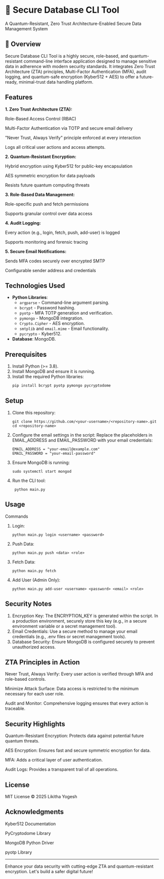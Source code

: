 # 🔐 Secure Database CLI Tool
A Quantum-Resistant, Zero Trust Architecture-Enabled Secure Data Management System



## 📌 Overview
Secure Database CLI Tool is a highly secure, role-based, and quantum-resistant command-line interface application designed to manage sensitive data in adherence with modern security standards. It integrates Zero Trust Architecture (ZTA) principles, Multi-Factor Authentication (MFA), audit logging, and quantum-safe encryption (Kyber512 + AES) to offer a future-ready, minimal-trust data handling platform.

## Features
**1. Zero Trust Architecture (ZTA):**

Role-Based Access Control (RBAC)

Multi-Factor Authentication via TOTP and secure email delivery

"Never Trust, Always Verify" principle enforced at every interaction

Logs all critical user actions and access attempts.

**2. Quantum-Resistant Encryption:**

Hybrid encryption using Kyber512 for public-key encapsulation

AES symmetric encryption for data payloads

Resists future quantum computing threats

**3. Role-Based Data Management:**

Role-specific push and fetch permissions

Supports granular control over data access

**4. Audit Logging:**

Every action (e.g., login, fetch, push, add-user) is logged

Supports monitoring and forensic tracing

**5. Secure Email Notifications:**

Sends MFA codes securely over encrypted SMTP

Configurable sender address and credentials

## Technologies Used
- **Python Libraries**:
  - `argparse` - Command-line argument parsing.
  - `bcrypt` - Password hashing.
  - `pyotp` - MFA TOTP generation and verification.
  - `pymongo` - MongoDB integration.
  - `Crypto.Cipher` - AES encryption.
  - `smtplib` and `email.mime` - Email functionality.
  - `pycrypto` - Kyber512.
- **Database**: MongoDB.

## Prerequisites

1. Install Python (>= 3.8).
2. Install MongoDB and ensure it is running.
3. Install the required Python libraries:
   ```bash
   pip install bcrypt pyotp pymongo pycryptodome

## Setup
1. Clone this repository:

       git clone https://github.com/<your-username>/<repository-name>.git
       cd <repository-name>
2. Configure the email settings in the script: Replace the placeholders in EMAIL_ADDRESS and EMAIL_PASSWORD with your email credentials:

       EMAIL_ADDRESS = "your-email@example.com"
       EMAIL_PASSWORD = "your-email-password"
3. Ensure MongoDB is running:

       sudo systemctl start mongod
4. Run the CLI tool:

        python main.py

## Usage

Commands
1. Login:

       python main.py login <username> <password>
2. Push Data:

       python main.py push <data> <role>
3. Fetch Data:

       python main.py fetch
4. Add User (Admin Only):

       python main.py add-user <username> <password> <email> <role>
## Security Notes
1. Encryption Key: The ENCRYPTION_KEY is generated within the script. In a production environment, securely store this key (e.g., in a secure environment variable or a secret management tool).
2. Email Credentials: Use a secure method to manage your email credentials (e.g., .env files or secret management tools).
3. Database Security: Ensure MongoDB is configured securely to prevent unauthorized access.

## ZTA Principles in Action

Never Trust, Always Verify: Every user action is verified through MFA and role-based controls.

Minimize Attack Surface: Data access is restricted to the minimum necessary for each user role.

Audit and Monitor: Comprehensive logging ensures that every action is traceable.

## Security Highlights

Quantum-Resistant Encryption: Protects data against potential future quantum threats.

AES Encryption: Ensures fast and secure symmetric encryption for data.

MFA: Adds a critical layer of user authentication.

Audit Logs: Provides a transparent trail of all operations.

## License

MIT License © 2025 Likitha Yogesh
## Acknowledgments

Kyber512 Documentation

PyCryptodome Library

MongoDB Python Driver

pyotp Library

---
Enhance your data security with cutting-edge ZTA and quantum-resistant encryption. Let's build a safer digital future!
